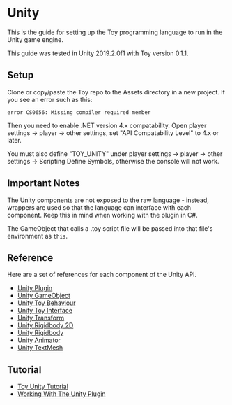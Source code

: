 # Unity

This is the guide for setting up the Toy programming language to run in the Unity game engine.

This guide was tested in Unity 2019.2.0f1 with Toy version 0.1.1.

## Setup

Clone or copy/paste the Toy repo to the Assets directory in a new project. If you see an error such as this:

```
error CS0656: Missing compiler required member
```

Then you need to enable .NET version 4.x compatability. Open player settings -> player -> other settings, set "API Compatability Level" to 4.x or later.

You must also define "TOY_UNITY" under player settings -> player -> other settings -> Scripting Define Symbols, otherwise the console will not work.

## Important Notes

The Unity components are not exposed to the raw language - instead, wrappers are used so that the language can interface with each component. Keep this in mind when working with the plugin in C#.

The GameObject that calls a .toy script file will be passed into that file's environment as `this`.

## Reference

Here are a set of references for each component of the Unity API.

* [Unity Plugin](reference_unity_plugin.md)
* [Unity GameObject](reference_unity_gameobject.md)
* [Unity Toy Behaviour](reference_unity_behaviour.md)
* [Unity Toy Interface](reference_unity_interface.md)
* [Unity Transform](reference_unity_transform.md)
* [Unity Rigidbody 2D](reference_unity_rigidbody2d.md)
* [Unity Rigidbody](reference_unity_rigidbody.md)
* [Unity Animator](reference_unity_animator.md)
* [Unity TextMesh](reference_unity_textmesh.md)

## Tutorial

* [Toy Unity Tutorial](tutorial_unity.md)
* [Working With The Unity Plugin](reference_unity_implementation.md)
